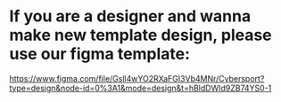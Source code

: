 # If you are a designer and wanna make new template design, please use our figma template:
 https://www.figma.com/file/Gsll4wYO2RXaFGI3Vb4MNr/Cybersport?type=design&node-id=0%3A1&mode=design&t=hBldDWId9ZB74YS0-1